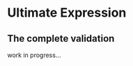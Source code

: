 Ultimate Expression
===================

The complete validation
-----------------------

work in progress...
